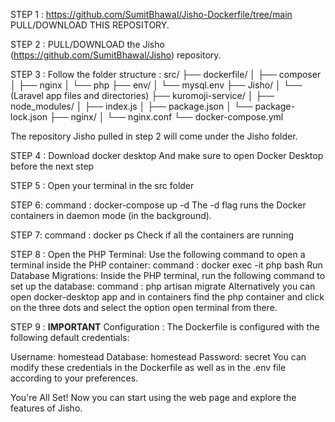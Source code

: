 STEP 1 :
https://github.com/SumitBhawal/Jisho-Dockerfile/tree/main
PULL/DOWNLOAD THIS REPOSITORY.

STEP 2 :
PULL/DOWNLOAD the Jisho (https://github.com/SumitBhawal/Jisho) repository.

STEP 3 :
Follow the folder structure :
src/
├── dockerfile/
│   ├── composer
│   ├── nginx
│   └── php
├── env/
│   └── mysql.env
├── Jisho/
│   └── (Laravel app files and directories)
├── kuromoji-service/
│   ├── node_modules/
│   ├── index.js
│   ├── package.json
│   └── package-lock.json
├── nginx/
│   └── nginx.conf
└── docker-compose.yml

The repository Jisho pulled in step 2 will come under the Jisho folder. 

STEP 4 :
Download docker desktop
And make sure to open Docker Desktop before the next step

STEP 5 :
Open your terminal in the src folder

STEP 6:
command : docker-compose up -d
The -d flag runs the Docker containers in daemon mode (in the background).

STEP 7:
command : docker ps
Check if all the containers are running

STEP 8 :
Open the PHP Terminal: Use the following command to open a terminal inside the PHP container:
command : docker exec -it php bash
Run Database Migrations: Inside the PHP terminal, run the following command to set up the database:
command : php artisan migrate
Alternatively you can open docker-desktop app and in containers find the php container and click on the three dots and select the option open terminal from there.

STEP 9 :
**IMPORTANT**
Configuration :
The Dockerfile is configured with the following default credentials:

Username: homestead
Database: homestead
Password: secret
You can modify these credentials in the Dockerfile as well as in the .env file according to your preferences.

You're All Set!
Now you can start using the web page and explore the features of Jisho.
